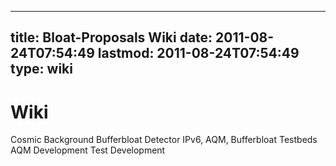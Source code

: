 
---
title: Bloat-Proposals Wiki
date: 2011-08-24T07:54:49
lastmod: 2011-08-24T07:54:49
type: wiki
---
Wiki
====

<link>Cosmic Background Bufferbloat Detector</link>

<link>IPv6, AQM, Bufferbloat Testbeds</link>

<link>AQM Development</link>

<link>Test Development</link>
